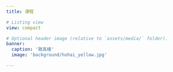 ```yaml
---
title: 课程

# Listing view
view: compact

# Optional header image (relative to `assets/media/` folder).
banner:
  caption: '致高楼'
  image: 'background/hohai_yellow.jpg'

---
```

